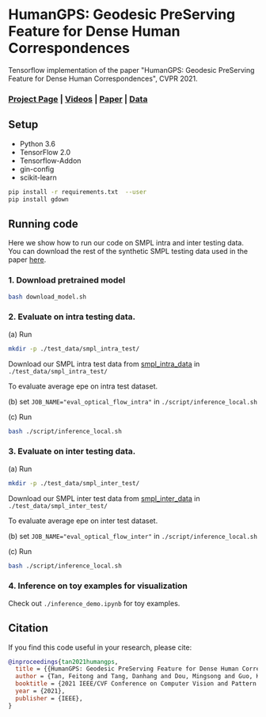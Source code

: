 # HumanGPS: Geodesic PreServing Feature for Dense Human Correspondences

Tensorflow implementation of the paper "HumanGPS: Geodesic PreServing Feature for Dense Human Correspondences", CVPR 2021.

### [Project Page](https://feitongt.github.io/HumanGPS/) | [Videos](https://feitongt.github.io/HumanGPS/#Vis_feature) | [Paper](https://arxiv.org/pdf/2103.15573.pdf) | [Data]()

## Setup

* Python 3.6
* TensorFlow 2.0
* Tensorflow-Addon
* gin-config
* scikit-learn

```sh
pip install -r requirements.txt  --user
pip install gdown
```

## Running code

Here we show how to run our code on SMPL intra and inter testing data. You can download the rest of the synthetic SMPL testing data used in the paper [here]().

### 1. Download pretrained model

```sh
bash download_model.sh
```

### 2. Evaluate on intra testing data.

(a) Run

```sh
mkdir -p ./test_data/smpl_intra_test/
```

Download our SMPL intra test data from [smpl_intra_data](https://www.icloud.com/iclouddrive/0UmpxsQ3btifW8F67ENT6chng#smpl%5Fintra%5Ftest) in `./test_data/smpl_intra_test/`

To evaluate average epe on intra test dataset.

(b) set `JOB_NAME="eval_optical_flow_intra"` in `./script/inference_local.sh`

(c) Run

```sh
bash ./script/inference_local.sh
```

### 3. Evaluate on inter testing data. 

(a) Run

```sh
mkdir -p ./test_data/smpl_inter_test/
```
Download our SMPL inter test data from [smpl_inter_data](https://www.icloud.com/iclouddrive/0fC-vqM9UCK-kl2KA56f4OwqA#smpl%5Finter%5Ftest) in `./test_data/smpl_inter_test/`

To evaluate average epe on inter test dataset.

(b) set `JOB_NAME="eval_optical_flow_inter"` in `./script/inference_local.sh`

(c) Run

```sh
bash ./script/inference_local.sh
```

### 4. Inference on toy examples for visualization

Check out `./inference_demo.ipynb` for toy examples.

## Citation

If you find this code useful in your research, please cite:

```bibtex
@inproceedings{tan2021humangps,
  title = {{HumanGPS: Geodesic PreServing Feature for Dense Human Correspondence}},
  author = {Tan, Feitong and Tang, Danhang and Dou, Mingsong and Guo, Kaiwen and Pandey, Rohit and Keskin, Cem and Du, Ruofei and Sun, Deqing and Bouaziz, Sofien and Fanello, Sean and Tan, Ping and Zhang, Yinda},
  booktitle = {2021 IEEE/CVF Conference on Computer Vision and Pattern Recognition (CVPR)},
  year = {2021},
  publisher = {IEEE},
}
```
